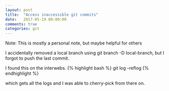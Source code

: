 ```yaml
---
layout: post
title:  "Access inaccessible git commits"
date:   2017-05-19 00:00:00
comments: true
categories: git
---
```

Note: This is mostly a personal note, but maybe helpful for others


I accidentally removed a local branch using git branch -D local-branch, but I forgot to push the last commit.

I found this on the interwebs.
{% highlight bash %}
git log -reflog
{% endhighlight %}

which gets all the logs and I was able to cherry-pick from there on.
